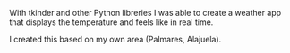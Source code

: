 With tkinder and other Python libreries I was able to create a weather app that displays the temperature and feels like in real time.

I created this based on my own area (Palmares, Alajuela).
